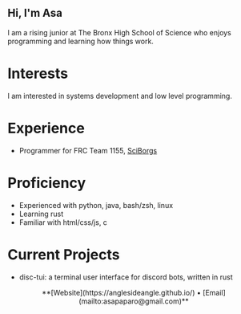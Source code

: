 Hi, I'm Asa
---
I am a rising junior at The Bronx High School of Science who enjoys programming and learning how things work.

# Interests
I am interested in systems development and low level programming.

# Experience
- Programmer for FRC Team 1155, [SciBorgs](https://www.sciborgs1155.org/)

# Proficiency
- Experienced with python, java, bash/zsh, linux
- Learning rust
- Familiar with html/css/js, c

# Current Projects
- disc-tui: a terminal user interface for discord bots, written in rust

<p align="center">
  **[Website](https://anglesideangle.github.io/) • [Email](mailto:asapaparo@gmail.com)**
</p>

